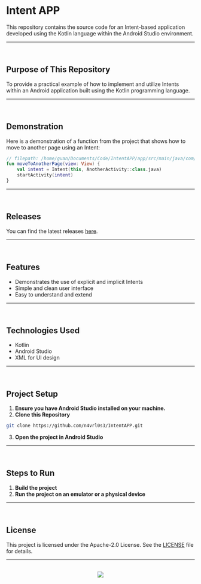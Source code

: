 # Intent APP

This repository contains the source code for an Intent-based application developed using the Kotlin language within the Android Studio environment.

<hr><br>

## Purpose of This Repository

To provide a practical example of how to implement and utilize Intents within an Android application built using the Kotlin programming language.

<hr><br>

## Demonstration

Here is a demonstration of a function from the project that shows how to move to another page using an Intent:

```kotlin
// filepath: /home/guan/Documents/Code/IntentAPP/app/src/main/java/com/example/intentapp/MainActivity.kt
fun moveToAnotherPage(view: View) {
    val intent = Intent(this, AnotherActivity::class.java)
    startActivity(intent)
}
```

<hr><br>

## Releases

You can find the latest releases [here](https://github.com/n4vrl0s3/IntentAPP/releases).

<hr><br>

## Features

- Demonstrates the use of explicit and implicit Intents
- Simple and clean user interface
- Easy to understand and extend

<hr><br>

## Technologies Used

- Kotlin
- Android Studio
- XML for UI design

<hr><br>

## Project Setup

1. **Ensure you have Android Studio installed on your machine.**
2. **Clone this Repository**

```bash
git clone https://github.com/n4vrl0s3/IntentAPP.git
```

3. **Open the project in Android Studio**

<hr><br>

## Steps to Run

1. **Build the project**
2. **Run the project on an emulator or a physical device**

<hr><br>

## License

This project is licensed under the Apache-2.0 License. See the [LICENSE](LICENSE) file for details.

<hr><br>

<div align="center">
   <a href="https://www.instagram.com/n4vrl0s3/">
      <img src="https://capsule-render.vercel.app/api?type=waving&height=200&color=100:393E46,20:F7F7F7&section=footer&reversal=false&textBg=false&fontAlignY=50&descAlign=48&descAlignY=59"/>
   </a>
</div>
